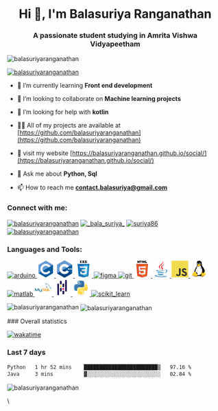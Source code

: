 <h1 align="center">Hi 👋, I'm Balasuriya Ranganathan</h1>
<h3 align="center">A passionate student studying in Amrita Vishwa Vidyapeetham</h3>

<p align="left"> <img src="https://komarev.com/ghpvc/?username=balasuriyaranganathan&label=Profile%20views&color=0e75b6&style=flat" alt="balasuriyaranganathan" /> </p>

<p align="left"> <a href="https://github.com/ryo-ma/github-profile-trophy"><img src="https://github-profile-trophy.vercel.app/?username=balasuriyaranganathan" alt="balasuriyaranganathan" /></a> </p>

- 🌱 I’m currently learning **Front end development**

- 👯 I’m looking to collaborate on **Machine learning projects**

- 🤝 I’m looking for help with **kotlin**

- 👨‍💻 All of my projects are available at [https://github.com/balasuriyaranganathan](https://github.com/balasuriyaranganathan)

- 📝 visit my website [https://balasuriyaranganathan.github.io/social/](https://balasuriyaranganathan.github.io/social/)

- 💬 Ask me about **Python, Sql**

- 📫 How to reach me **contact.balasuriya@gmail.com**

<h3 align="left">Connect with me:</h3>
<p align="left">
<a href="https://linkedin.com/in/balasuriyaranganathan" target="blank"><img align="center" src="https://raw.githubusercontent.com/rahuldkjain/github-profile-readme-generator/master/src/images/icons/Social/linked-in-alt.svg" alt="balasuriyaranganathan" height="30" width="40" /></a>
<a href="https://instagram.com/_bala_suriya_" target="blank"><img align="center" src="https://raw.githubusercontent.com/rahuldkjain/github-profile-readme-generator/master/src/images/icons/Social/instagram.svg" alt="_bala_suriya_" height="30" width="40" /></a>
<a href="https://www.codechef.com/users/suriya86" target="blank"><img align="center" src="https://cdn.jsdelivr.net/npm/simple-icons@3.1.0/icons/codechef.svg" alt="suriya86" height="30" width="40" /></a>
<a href="https://www.hackerrank.com/balasuriyaranganathan" target="blank"><img align="center" src="https://raw.githubusercontent.com/rahuldkjain/github-profile-readme-generator/master/src/images/icons/Social/hackerrank.svg" alt="balasuriyaranganathan" height="30" width="40" /></a>
</p>

<h3 align="left">Languages and Tools:</h3>
<p align="left"> <a href="https://www.arduino.cc/" target="_blank" rel="noreferrer"> <img src="https://cdn.worldvectorlogo.com/logos/arduino-1.svg" alt="arduino" width="40" height="40"/> </a> <a href="https://www.cprogramming.com/" target="_blank" rel="noreferrer"> <img src="https://raw.githubusercontent.com/devicons/devicon/master/icons/c/c-original.svg" alt="c" width="40" height="40"/> </a> <a href="https://www.w3schools.com/cpp/" target="_blank" rel="noreferrer"> <img src="https://raw.githubusercontent.com/devicons/devicon/master/icons/cplusplus/cplusplus-original.svg" alt="cplusplus" width="40" height="40"/> </a> <a href="https://www.w3schools.com/css/" target="_blank" rel="noreferrer"> <img src="https://raw.githubusercontent.com/devicons/devicon/master/icons/css3/css3-original-wordmark.svg" alt="css3" width="40" height="40"/> </a> <a href="https://www.figma.com/" target="_blank" rel="noreferrer"> <img src="https://www.vectorlogo.zone/logos/figma/figma-icon.svg" alt="figma" width="40" height="40"/> </a> <a href="https://git-scm.com/" target="_blank" rel="noreferrer"> <img src="https://www.vectorlogo.zone/logos/git-scm/git-scm-icon.svg" alt="git" width="40" height="40"/> </a> <a href="https://www.w3.org/html/" target="_blank" rel="noreferrer"> <img src="https://raw.githubusercontent.com/devicons/devicon/master/icons/html5/html5-original-wordmark.svg" alt="html5" width="40" height="40"/> </a> <a href="https://www.java.com" target="_blank" rel="noreferrer"> <img src="https://raw.githubusercontent.com/devicons/devicon/master/icons/java/java-original.svg" alt="java" width="40" height="40"/> </a> <a href="https://developer.mozilla.org/en-US/docs/Web/JavaScript" target="_blank" rel="noreferrer"> <img src="https://raw.githubusercontent.com/devicons/devicon/master/icons/javascript/javascript-original.svg" alt="javascript" width="40" height="40"/> </a> <a href="https://www.linux.org/" target="_blank" rel="noreferrer"> <img src="https://raw.githubusercontent.com/devicons/devicon/master/icons/linux/linux-original.svg" alt="linux" width="40" height="40"/> </a> <a href="https://www.mathworks.com/" target="_blank" rel="noreferrer"> <img src="https://upload.wikimedia.org/wikipedia/commons/2/21/Matlab_Logo.png" alt="matlab" width="40" height="40"/> </a> <a href="https://www.mysql.com/" target="_blank" rel="noreferrer"> <img src="https://raw.githubusercontent.com/devicons/devicon/master/icons/mysql/mysql-original-wordmark.svg" alt="mysql" width="40" height="40"/> </a> <a href="https://pandas.pydata.org/" target="_blank" rel="noreferrer"> <img src="https://raw.githubusercontent.com/devicons/devicon/2ae2a900d2f041da66e950e4d48052658d850630/icons/pandas/pandas-original.svg" alt="pandas" width="40" height="40"/> </a> <a href="https://www.python.org" target="_blank" rel="noreferrer"> <img src="https://raw.githubusercontent.com/devicons/devicon/master/icons/python/python-original.svg" alt="python" width="40" height="40"/> </a> <a href="https://scikit-learn.org/" target="_blank" rel="noreferrer"> <img src="https://upload.wikimedia.org/wikipedia/commons/0/05/Scikit_learn_logo_small.svg" alt="scikit_learn" width="40" height="40"/> </a> </p>

<p><img align="left" src="https://github-readme-stats.vercel.app/api/top-langs?username=balasuriyaranganathan&show_icons=true&locale=en&layout=compact" alt="balasuriyaranganathan" /></p>

<p>&nbsp;<img align="center" src="https://github-readme-stats.vercel.app/api?username=balasuriyaranganathan&show_icons=true&locale=en" alt="balasuriyaranganathan" /></p>
### Overall statistics

[![wakatime](https://wakatime.com/badge/user/c9a0d88d-e244-4d24-a833-fdcebae3f9b1.svg)](https://wakatime.com/@c9a0d88d-e244-4d24-a833-fdcebae3f9b1)

### Last 7 days

<!--START_SECTION:waka-->

```text
Python   1 hr 52 mins    ████████████████████████▒   97.16 %
Java     3 mins          ▓░░░░░░░░░░░░░░░░░░░░░░░░   02.84 %
```

<!--END_SECTION:waka-->

<p><img align="center" src="https://github-readme-streak-stats.herokuapp.com/?user=balasuriyaranganathan&" alt="balasuriyaranganathan" /></p>









\
